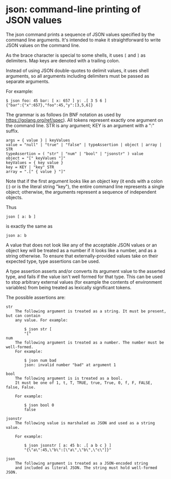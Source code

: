 # json: command-line printing of JSON values

The json command prints a sequence of JSON values specified by the command line arguments.
It's intended to make it straightforward to write JSON values on the command line.

As the brace character is special to some shells, it uses `[` and `]` as delimiters.
Map keys are denoted with a trailing colon.

Instead of using JSON double-quotes to delimit values, it uses shell arguments,
so all arguments including delimiters must be passed as separate arguments.

For example:

	$ json foo: 45 bar: [ x: 657 ] y: .[ 3 5 6 ]
	{"bar":{"x":657},"foo":45,"y":[3,5,6]}

The grammar is as follows (in BNF notation as used by https://golang.org/ref/spec).
All tokens represent exactly one argument on the command line. STR is any argument;
KEY is an argument with a ":" suffix.

	args = { value } | keyValues
	value = "null" | "true" | "false" | typeAssertion | object | array | STR
	typeAssertion = ( "str" | "num" | "bool" | "jsonstr" ) value
	object = "[" keyValues "]"
	keyValues = { key value }
	key = KEY | "key" STR
	array = ".[" { value } "]"

Note that if the first argument looks like an object key (it ends with a colon (:) or
is the literal string "key"),
the entire command line represents a single object; otherwise, the arguments
represent a sequence of independent objects.

Thus

	json [ a: b ]

is exactly the same as

	json a: b

A value that does not look like any of the acceptable JSON values or an object key will be treated
as a number if it looks like a number, and as a string otherwise. To ensure that
externally-provided values take on their expected type, type assertions can be used.

A type assertion asserts and/or converts its argument value
to the asserted type, and fails if the value isn't well formed for that type.
This can be used to stop arbitrary external values (for example the contents
of environment variables) from being treated as lexically significant tokens.

The possible assertions are:

	str
		The following argument is treated as a string. It must be present, but can contain
		any value. For example:

			$ json str [
			"["
	num
		The following argument is treated as a number. The number must be well-formed.
		For example:

			$ json num bad
			json: invalid number "bad" at argument 1

	bool
		The following argument is is treated as a bool.
		It must be one of 1, t, T, TRUE, true, True, 0, f, F, FALSE, false, False.

		For example:

			$ json bool 0
			false

	jsonstr
		The following value is marshaled as JSON and used as a string value.

		For example:

			$ json jsonstr [ a: 45 b: .[ a b c } ]
			"{\"a\":45,\"b\":[\"a\",\"b\",\"c\"]}"

	json
		The following argument is treated as a JSON-encoded string
		and included as literal JSON. The string must hold well-formed JSON.
